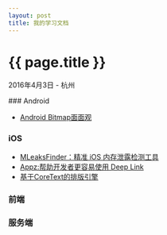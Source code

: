 ```yaml
---
layout: post
title: 我的学习文档
---
```

{{ page.title }}
==================
<p class="meta">2016年4月3日 - 杭州</p>
### Android

* [Android Bitmap面面观](http://www.jayfeng.com/2016/03/22/Android-Bitmap%E9%9D%A2%E9%9D%A2%E8%A7%82/)

### iOS

* [MLeaksFinder：精准 iOS 内存泄露检测工具](http://wereadteam.github.io/2016/02/22/MLeaksFinder/)
* [Appz:帮助开发者更容易使用 Deep Link](https://github.com/SwiftKitz/Appz)
* [基于CoreText的排版引擎](http://blog.devtang.com/2015/06/27/using-coretext-1/)

### 前端

### 服务端
